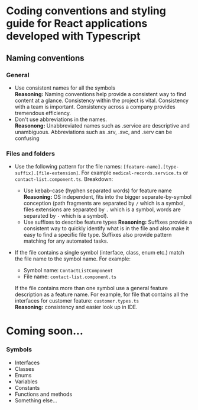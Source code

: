 # Coding conventions and styling guide for React applications developed with Typescript

## Naming conventions

### General

- Use consistent names for all the symbols  
  **Reasoning:** Naming conventions help provide a consistent way to find content at a glance. Consistency within the project is vital. Consistency with a team is important. Consistency across a company provides tremendous efficiency. 
- Don't use abbreviations in the names.  
  **Reasonong:** Unabbreviated names such as .service are descriptive and unambiguous. Abbreviations such as .srv, .svc, and .serv can be confusing

### Files and folders

- Use the following pattern for the file names: `[feature-name].[type-suffix].[file-extension]`. For example `medical-records.service.ts` or `contact-list.component.ts`.
  Breakdown:
  - Use kebab-case (hyphen separated words) for feature name
    **Reasoning:** OS independent, fits into the bigger separate-by-symbol conception (path fragments are separated by `/` which is a symbol, files extensions are separated by `.` which is a symbol, words are separated by `-` which is a symbol).
  - Use suffixes to describe feature types
    **Reasoning:** Suffixes provide a consistent way to quickly identify what is in the file and also make it easy to find a specific file type. Suffixes also provide pattern matching for any automated tasks.
- If the file contains a single symbol (interface, class, enum etc.) match the file name to the symbol name. For example:
  - Symbol name: `ContactListComponent`
  - File name: `contact-list.component.ts`  
  
  If the file contains more than one symbol use a general feature description as a feature name. For example, for file that contains all the interfaces for customer feature: `customer.types.ts`  
  **Reasoning:** consistency and easier look up in IDE.
  

# Coming soon...
  
### Symbols

- Interfaces
- Classes
- Enums
- Variables
- Constants
- Functions and methods
- Something else...
